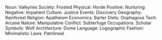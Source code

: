 Noun: Valkyries
Society: Frosted
Physical: Horde
Positive: Nurturing
Negative: Impatient
Culture: Justice
Events: Discovery
Geography: Rainforest
Religion: Apatheism
Economics: Barter
Diets: Oophagous
Tech: Arcane
Nature: Manipulative
Conflict: Subterfuge
Occupations: Scholar
Symbols: Wolf
Architecture: Dome
Language: Logographic
Fashion: Minimalistic
Laws: Patrilineal